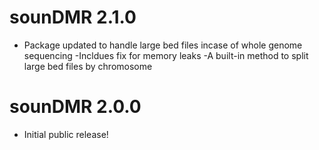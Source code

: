 # sounDMR 2.1.0

* Package updated to handle large bed files incase of whole genome sequencing
	-Incldues fix for memory leaks
	-A built-in method to split large bed files by chromosome

# sounDMR 2.0.0

* Initial public release!
